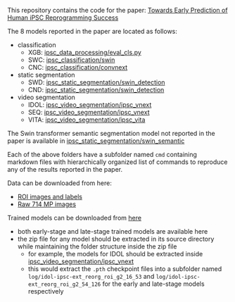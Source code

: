 This repository contains the code for the paper: [Towards Early Prediction of Human iPSC Reprogramming Success](https://arxiv.org/abs/2305.14575)

The 8 models reported in the paper are located as follows:    
- classification    
    + XGB: [ipsc_data_processing/eval_cls.py](ipsc_data_processing/eval_cls.py)    
    + SWC: [ipsc_classification/swin](ipsc_data_processing/swin)    
    + CNC: [ipsc_classification/convnext](ipsc_data_processing/convnext)    
- static segmentation    
    + SWD: [ipsc_static_segmentation/swin_detection](ipsc_static_segmentation/swin_detection)    
    + CND: [ipsc_static_segmentation/swin_detection](ipsc_static_segmentation/swin_detection)    
- video segmentation    
    + IDOL: [ipsc_video_segmentation/ipsc_vnext](ipsc_video_segmentation/ipsc_vnext)    
    + SEQ: [ipsc_video_segmentation/ipsc_vnext](ipsc_video_segmentation/ipsc_vnext)    
    + VITA: [ipsc_video_segmentation/ipsc_vita](ipsc_video_segmentation/ipsc_vita)    

The Swin transformer semantic segmentation model not reported in the paper is available in [ipsc_static_segmentation/swin_semantic](ipsc_static_segmentation/swin_semantic)

Each of the above folders have a subfolder named ```cmd``` containing markdown files with hierarchically organized list of commands to reproduce any of the results reported in the paper.

Data can be downloaded from here:    
- [ROI images and labels](https://drive.google.com/file/d/18NCCFAVKFlB7DCfa8Cpo92Sd4v7U6FB7/view?usp=sharing)    
- [Raw 714 MP images](https://drive.google.com/file/d/1WmtyCWeeryxlWP6W8vcF0WmlfSdUroAg/view?usp=share_link)

Trained models can be downloaded from [here](https://drive.google.com/drive/folders/1AHD7I8qHtg9hXqwfEgpNKw0QAG3j_2ae?usp=share_link)    
- both early-stage and late-stage trained models are available here    
- the zip file for any model should be extracted in its source directory while maintaining the folder structure inside the zip file    
    + for example, the models for IDOL should be extracted inside [    ipsc_video_segmentation/ipsc_vnext](ipsc_video_segmentation/ipsc_vnext)    
    + this would extract the ```.pth``` checkpoint files into a subfolder named ```log/idol-ipsc-ext_reorg_roi_g2_16_53``` and ```log/idol-ipsc-ext_reorg_roi_g2_54_126``` for the early and late-stage models respectively    



